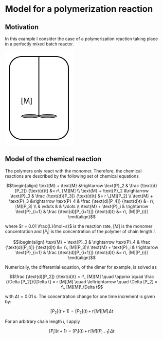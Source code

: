 # Model for a polymerization reaction

## Motivation

In this example I consider the case of a polymerization reaction taking place in a perfectly mixed batch reactor. 

![Icon of a batch reactor](ReadMeObjects/IconReactor.png)

## Model of the chemical reaction
The polymers only react with the monomer. Therefore, the chemical reactions are described by the following set of chemical equations

```math
\begin{align}
\text{M} + \text{M} &\rightarrow \text{P}_2 & \frac {\text{d}[P_2]} {\text{d}t} &= r\, [M][M] \\
\text{M} + \text{P}_2 &\rightarrow \text{P}_3 & \frac {\text{d}[P_3]} {\text{d}t} &= r \,[M][P_2] \\
\text{M} + \text{P}_3 &\rightarrow \text{P}_4 & \frac {\text{d}[P_4]} {\text{d}t} &= r\, [M][P_3] \\
& \vdots &  & \vdots \\
\text{M} + \text{P}_i & \rightarrow \text{P}_{i+1} & \frac {\text{d}[P_{i+1}]} {\text{d}t} &= r\, [M][P_{i}]
\end{align}
```


where $r = 0.01 \frac{L}{mol~s}$ is the reaction rate, $[M]$ is the monomer concentration and $[P_i]$ is the concentration of the polymer of chain length $i$. 

```math
\begin{align}
\text{M} + \text{P}_3 & \rightarrow \text{P}_4 & \frac {\text{d}[P_4]} {\text{d}t} &= r\, [M][P_3]\\
\text{M} + \text{P}_i & \rightarrow \text{P}_{i+1} & \frac {\text{d}[P_{i+1}]} {\text{d}t} &= r\, [M][P_{i}]
\end{align}
```

Numerically, the differential equation, of the dimer for example, is solved as
```math
\frac {\text{d}[P_2]} {\text{d}t} = r\, [M][M] \quad \approx \quad \frac {\Delta [P_2]}{\Delta t} = r [M][M]  \quad \leftrightarrow \quad \Delta [P_2] = r\, [M][M]\,\Delta t
```

with $\Delta t = 0.01$ s. The concentration change for one time increment is given by:
```math
[P_2] (t+1) = [P_2](t)\, + \, r\, [M][M]\,\Delta t
```
For an arbitrary chain length $i$, I apply
```math
[P_i] (t+1) = [P_i](t)\, + \, r\, [M][P_{i-1}]\,\Delta t
```
